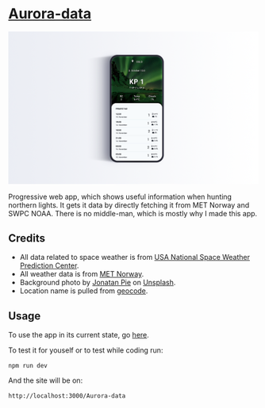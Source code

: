 # [Aurora-data](https://jakobst1n.github.io/Aurora-data/)

![Image of current design](https://github.com/JakobST1n/Aurora-data/blob/master/screenshot.png)

Progressive web app, which shows useful information when hunting northern lights. It gets it data by directly 
fetching it from MET Norway and SWPC NOAA. There is no middle-man, which is mostly why I made this app.

## Credits
- All data related to space weather is from [USA National Space Weather Prediction Center](https://www.swpc.noaa.gov).
- All weather data is from [MET Norway](https://met.no).
- Background photo by [Jonatan Pie](https://unsplash.com/@r3dmax?utm_source=unsplash&amp;utm_medium=referral&amp;utm_content=creditCopyText) on [Unsplash](https://unsplash.com/s/photos/northern-lights?utm_source=unsplash&amp;utm_medium=referral&amp;utm_content=creditCopyText).
- Location name is pulled from [geocode](https://geocode.xyz/api).

## Usage
To use the app in its current state, go [here](https://jakobst1n.github.io/Aurora-data/).


To test it for youself or to test while coding run:
```shell
npm run dev
```
And the site will be on:
```
http://localhost:3000/Aurora-data
```
